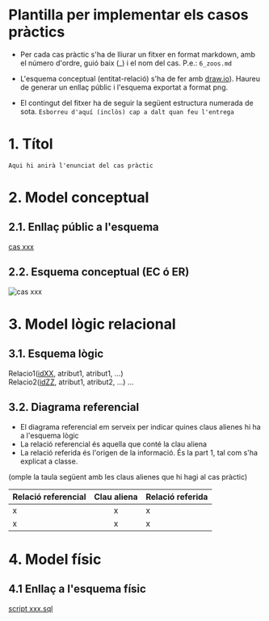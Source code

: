 # Plantilla per implementar els casos pràctics

- Per cada cas pràctic s'ha de lliurar un fitxer en format markdown, amb el número d'ordre, guió baix (\_) i el nom del cas.
P.e.: `6_zoos.md`

- L'esquema conceptual (entitat-relació) s'ha de fer amb [draw.io](https://www.draw.io/)). Haureu de generar un enllaç públic i l'esquema exportat a format png.

- El contingut del fitxer ha de seguir la següent estructura numerada de sota. `Esborreu d'aquí (inclòs) cap a dalt quan feu l'entrega`

# 1. Títol

`Aqui hi anirà l'enunciat del cas pràctic`

# 2. Model conceptual
## 2.1. Enllaç públic a l'esquema
[cas xxx](aqui_has_d_indicar_la_URL_cas_draw.io)
## 2.2. Esquema conceptual (EC ó ER)
  ![cas xxx](indica_el_fitxer_imatge.png)
# 3. Model lògic relacional
## 3.1. Esquema lògic
  Relacio1(<ins>idXX</ins>, atribut1, atribut1, ...)  
  Relacio2(<ins>idZZ</ins>, atribut1, atribut2, ...)
  \...

## 3.2. Diagrama referencial

* El diagrama referencial em serveix per indicar quines claus alienes hi ha a l'esquema lògic  
* La relació referencial és aquella que conté la clau aliena  
* La relació referida és l'origen de la informació. És la part 1, tal com s'ha explicat a classe.

(omple la taula següent amb les claus alienes que hi hagi al cas pràctic)

Relació referencial|Clau aliena|Relació referida
-|:-:|-
x|x|x
x|x|x

# 4. Model físic
## 4.1 Enllaç a l'esquema físic

[script xxx.sql](./path/to/script.sql)
